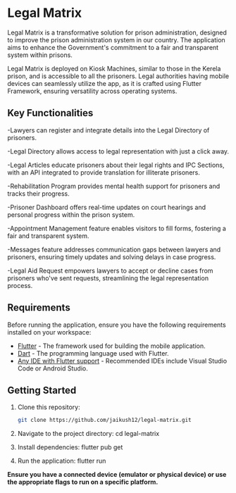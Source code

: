 # Legal Matrix

Legal Matrix is a transformative solution for prison administration, designed to improve the prison administration system in our country. The application aims to enhance the Government's commitment to a fair and transparent system within prisons.

Legal Matrix is deployed on Kiosk Machines, similar to those in the Kerela prison, and is accessible to all the prisoners. Legal authorities having mobile devices can seamlessly utilize the app, as it is crafted using Flutter Framework, ensuring versatility across operating systems.

## Key Functionalities

-Lawyers can register and integrate details into the Legal Directory of prisoners.

-Legal Directory allows access to legal representation with just a click away.

-Legal Articles educate prisoners about their legal rights and IPC Sections, with an API integrated to provide translation for illiterate prisoners.

-Rehabilitation Program provides mental health support for prisoners and tracks their progress.

-Prisoner Dashboard offers real-time updates on court hearings and personal progress within the prison system.

-Appointment Management feature enables visitors to fill forms, fostering a fair and transparent system.

-Messages feature addresses communication gaps between lawyers and prisoners, ensuring timely updates and solving delays in case progress.

-Legal Aid Request empowers lawyers to accept or decline cases from prisoners who've sent requests, streamlining the legal representation process.

## Requirements

Before running the application, ensure you have the following requirements installed on your workspace:

- [Flutter](https://flutter.dev/docs/get-started/install) - The framework used for building the mobile application.
- [Dart](https://dart.dev/get-dart) - The programming language used with Flutter.
- [Any IDE with Flutter support](https://flutter.dev/docs/get-started/editor) - Recommended IDEs include Visual Studio Code or Android Studio.

## Getting Started

1. Clone this repository:

   ```bash
   git clone https://github.com/jaikush12/legal-matrix.git

   ```

2. Navigate to the project directory:
    cd legal-matrix

3. Install dependencies:
   flutter pub get

4. Run the application:
   flutter run

**Ensure you have a connected device (emulator or physical device) or use the appropriate flags to run on a specific platform.**
